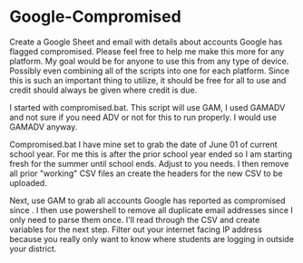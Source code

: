 # Google-Compromised
Create a Google Sheet and email with details about accounts Google has flagged compromised. Please feel free to help me make this more for any platform. My goal would be for anyone to use this from any type of device. Possibly even combining all of the scripts into one for each platform. Since this is such an important thing to utilize, it should be free for all to use and credit should always be given where credit is due.

I started with compromised.bat. This script will use GAM, I used GAMADV and not sure if you need ADV or not for this to run properly. I would use GAMADV anyway.

Compromised.bat
I have mine set to grab the date of June 01 of current school year. For me this is after the prior school year ended so I am starting fresh for the summer until school ends. Adjust to you needs.
I then remove all prior "working" CSV files an create the headers for the new CSV to be uploaded.

Next, use GAM to grab all accounts Google has reported as compromised since <date>. I then use powershell to remove all duplicate email addresses since I only need to parse them once. I'll read through the CSV and create variables for the next step.
Filter out your internet facing IP address because you really only want to know where students are logging in outside your district.
